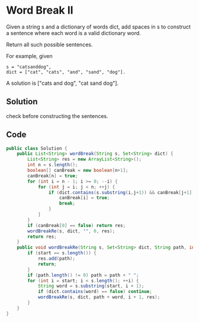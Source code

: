 # Word Break II

Given a string s and a dictionary of words dict, add spaces in s to construct a sentence where each word is a valid dictionary word.

Return all such possible sentences.

For example, given

    s = "catsanddog",
    dict = ["cat", "cats", "and", "sand", "dog"].

A solution is ["cats and dog", "cat sand dog"].

## Solution

check before constructing the sentences.

## Code

```java
public class Solution {
    public List<String> wordBreak(String s, Set<String> dict) {
        List<String> res = new ArrayList<String>();
        int n = s.length();
        boolean[] canBreak = new boolean[n+1];
        canBreak[n] = true;
        for (int i = n - 1; i >= 0; --i) {
            for (int j = i; j < n; ++j) {
                if (dict.contains(s.substring(i,j+1)) && canBreak[j+1]) {
                    canBreak[i] = true;
                    break;
                }
            }
        }
        if (canBreak[0] == false) return res;
        wordBreakRe(s, dict, "", 0, res);
        return res;
    }
    public void wordBreakRe(String s, Set<String> dict, String path, int start, List<String> res) {
        if (start == s.length()) {
            res.add(path);
            return;
        }
        if (path.length() != 0) path = path + " ";
        for (int i = start; i < s.length(); ++i) {
            String word = s.substring(start, i + 1);
            if (dict.contains(word) == false) continue;
            wordBreakRe(s, dict, path + word, i + 1, res);
        }
    }
}
```

